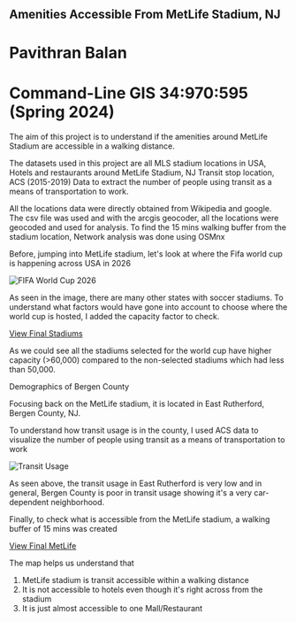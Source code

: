## Amenities Accessible From MetLife Stadium, NJ
# Pavithran Balan
# Command-Line GIS 34:970:595 (Spring 2024)

The aim of this project is to understand if the amenities around MetLife Stadium are accessible in a walking distance. 

The datasets used in this project are all MLS stadium locations in USA, Hotels and restaurants around MetLife Stadium, NJ Transit stop location, ACS (2015-2019) Data to extract the number of people using transit as a means of transportation to work. 

All the locations data were directly obtained from Wikipedia and google. The csv file was used and with the arcgis geocoder, all the locations were geocoded and used for analysis. To find the 15 mins walking buffer from the stadium location, Network analysis was done using OSMnx

Before, jumping into MetLife stadium, let's look at where the Fifa world cup is happening across USA in 2026

![FIFA World Cup 2026](images/ok.jpg)

As seen in the image, there are many other states with soccer stadiums. To understand what factors would have gone into account to choose where the world cup is hosted, I added the capacity factor to check.

[View Final Stadiums](images/final_stadiums.html)

As we could see all the stadiums selected for the world cup have higher capacity (>60,000) compared to the non-selected stadiums which had less than 50,000. 

Demographics of Bergen County

Focusing back on the MetLife stadium, it is located in East Rutherford, Bergen County, NJ.

To understand how transit usage is in the county, I used ACS data to visualize the number of people using transit as a means of transportation to work

![Transit Usage](images/ok2.jpg)

As seen above, the transit usage in East Rutherford is very low and in general, Bergen County is poor in transit usage showing it's a very car-dependent neighborhood. 

Finally, to check what is accessible from the MetLife stadium, a walking buffer of 15 mins was created 

[View Final MetLife](images/final_metlife.html)

The map helps us understand that
  1. MetLife stadium is transit accessible within a walking distance
  2. It is not accessible to hotels even though it's right across from the stadium
  3. It is just almost accessible to one Mall/Restaurant
